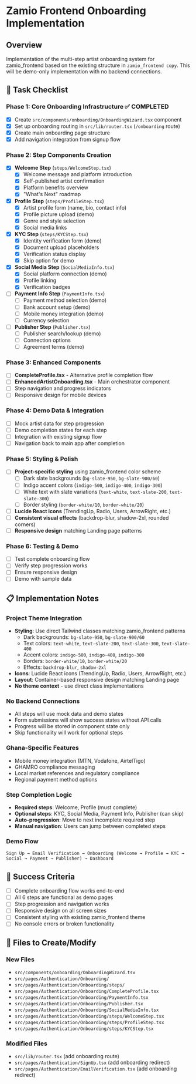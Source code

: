 # Zamio Frontend Onboarding Implementation

## Overview
Implementation of the multi-step artist onboarding system for zamio_frontend based on the existing structure in `zamio_frontend copy`. This will be demo-only implementation with no backend connections.

## 🎯 Task Checklist

### Phase 1: Core Onboarding Infrastructure ✅ COMPLETED
- [x] Create `src/components/onboarding/OnboardingWizard.tsx` component
- [x] Set up onboarding routing in `src/lib/router.tsx` (`/onboarding` route)
- [x] Create main onboarding page structure
- [x] Add navigation integration from signup flow

### Phase 2: Step Components Creation
- [x] **Welcome Step** (`steps/WelcomeStep.tsx`)
  - [x] Welcome message and platform introduction
  - [x] Self-published artist confirmation
  - [x] Platform benefits overview
  - [x] "What's Next" roadmap

- [x] **Profile Step** (`steps/ProfileStep.tsx`)
  - [x] Artist profile form (name, bio, contact info)
  - [x] Profile picture upload (demo)
  - [x] Genre and style selection
  - [x] Social media links

- [x] **KYC Step** (`steps/KYCStep.tsx`)
  - [x] Identity verification form (demo)
  - [x] Document upload placeholders
  - [x] Verification status display
  - [x] Skip option for demo

- [x] **Social Media Step** (`SocialMediaInfo.tsx`)
  - [x] Social platform connection (demo)
  - [x] Profile linking
  - [x] Verification badges

- [ ] **Payment Info Step** (`PaymentInfo.tsx`)
  - [ ] Payment method selection (demo)
  - [ ] Bank account setup (demo)
  - [ ] Mobile money integration (demo)
  - [ ] Currency selection

- [ ] **Publisher Step** (`Publisher.tsx`)
  - [ ] Publisher search/lookup (demo)
  - [ ] Connection options
  - [ ] Agreement terms (demo)

### Phase 3: Enhanced Components
- [ ] **CompleteProfile.tsx** - Alternative profile completion flow
- [ ] **EnhancedArtistOnboarding.tsx** - Main orchestrator component
- [ ] Step navigation and progress indicators
- [ ] Responsive design for mobile devices

### Phase 4: Demo Data & Integration
- [ ] Mock artist data for step progression
- [ ] Demo completion states for each step
- [ ] Integration with existing signup flow
- [ ] Navigation back to main app after completion

### Phase 5: Styling & Polish
- [ ] **Project-specific styling** using zamio_frontend color scheme
  - [ ] Dark slate backgrounds (`bg-slate-950`, `bg-slate-900/60`)
  - [ ] Indigo accent colors (`indigo-500`, `indigo-400`, `indigo-300`)
  - [ ] White text with slate variations (`text-white`, `text-slate-200`, `text-slate-300`)
  - [ ] Border styling (`border-white/10`, `border-white/20`)
- [ ] **Lucide React icons** (TrendingUp, Radio, Users, ArrowRight, etc.)
- [ ] **Consistent visual effects** (backdrop-blur, shadow-2xl, rounded corners)
- [ ] **Responsive design** matching Landing page patterns

### Phase 6: Testing & Demo
- [ ] Test complete onboarding flow
- [ ] Verify step progression works
- [ ] Ensure responsive design
- [ ] Demo with sample data

## 📋 Implementation Notes

### Project Theme Integration
- **Styling**: Use direct Tailwind classes matching zamio_frontend patterns
  - Dark backgrounds: `bg-slate-950`, `bg-slate-900/60`
  - Text colors: `text-white`, `text-slate-200`, `text-slate-300`, `text-slate-400`
  - Accent colors: `indigo-500`, `indigo-400`, `indigo-300`
  - Borders: `border-white/10`, `border-white/20`
  - Effects: `backdrop-blur`, `shadow-2xl`
- **Icons**: Lucide React icons (TrendingUp, Radio, Users, ArrowRight, etc.)
- **Layout**: Container-based responsive design matching Landing page
- **No theme context** - use direct class implementations

### No Backend Connections
- All steps will use mock data and demo states
- Form submissions will show success states without API calls
- Progress will be stored in component state only
- Skip functionality will work for optional steps

### Ghana-Specific Features
- Mobile money integration (MTN, Vodafone, AirtelTigo)
- GHAMRO compliance messaging
- Local market references and regulatory compliance
- Regional payment method options

### Step Completion Logic
- **Required steps**: Welcome, Profile (must complete)
- **Optional steps**: KYC, Social Media, Payment Info, Publisher (can skip)
- **Auto-progression**: Move to next incomplete required step
- **Manual navigation**: Users can jump between completed steps

### Demo Flow
```
Sign Up → Email Verification → Onboarding (Welcome → Profile → KYC → Social → Payment → Publisher) → Dashboard
```

## 🚀 Success Criteria

- [ ] Complete onboarding flow works end-to-end
- [ ] All 6 steps are functional as demo pages
- [ ] Step progression and navigation works
- [ ] Responsive design on all screen sizes
- [ ] Consistent styling with existing zamio_frontend theme
- [ ] No console errors or broken functionality

## 📁 Files to Create/Modify

### New Files
- `src/components/onboarding/OnboardingWizard.tsx`
- `src/pages/Authentication/Onboarding/`
- `src/pages/Authentication/Onboarding/steps/`
- `src/pages/Authentication/Onboarding/CompleteProfile.tsx`
- `src/pages/Authentication/Onboarding/PaymentInfo.tsx`
- `src/pages/Authentication/Onboarding/Publisher.tsx`
- `src/pages/Authentication/Onboarding/SocialMediaInfo.tsx`
- `src/pages/Authentication/Onboarding/steps/WelcomeStep.tsx`
- `src/pages/Authentication/Onboarding/steps/ProfileStep.tsx`
- `src/pages/Authentication/Onboarding/steps/KYCStep.tsx`

### Modified Files
- `src/lib/router.tsx` (add onboarding route)
- `src/pages/Authentication/SignUp.tsx` (add onboarding redirect)
- `src/pages/Authentication/EmailVerification.tsx` (add onboarding redirect)
